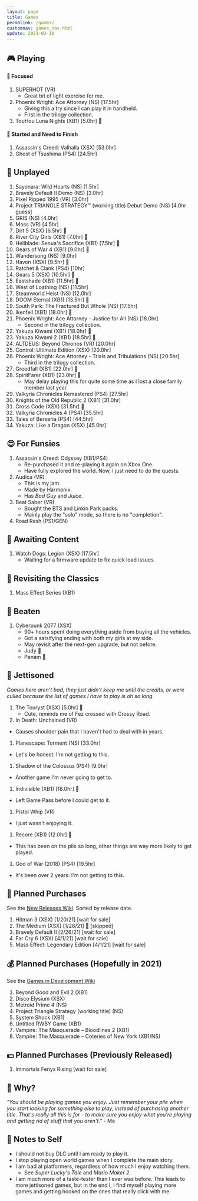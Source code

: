 ```yaml
---
layout: page
title: Games
permalink: /games/
customnav: games_nav.html
update: 2021-03-10
---
```


<a name='currently-playing'></a>
<!-- playing:start -->

## :video_game: Playing

#### :eyes: Focused

1. SUPERHOT (VR)
   * Great bit of light exercise for me.
1. Phoenix Wright: Ace Attorney (NS) [17.5hr]
   * Giving this a try since I can play it in handheld.
   * First in the trilogy collection.
1. TouHou Luna Nights (XB1) [5.0hr] :green_heart:

#### :traffic_light: Started and Need to Finish

1. Assassin's Creed: Valhalla (XSX) [53.0hr]
1. Ghost of Tsushima (PS4) [24.5hr]

<!-- playing:end -->
<a name='unplayed'></a>
<!-- unplayed:start -->

## :space_invader: Unplayed

1. Sayonara: Wild Hearts (NS) [1.5hr]
1. Bravely Default II Demo (NS) [3.0hr]
1. Pixel Ripped 1995 (VR) [3.0hr]
1. Project TRIANGLE STRATEGY™ (working title) Debut Demo (NS) [4.0hr guess]
1. GRIS (NS) [4.0hr]
1. Moss (VR) [4.5hr]
1. Dirt 5 (XSX) [6.5hr] :green_heart:
1. River City Girls (XB1) [7.0hr] :green_heart:
1. Hellblade: Senua's Sacrifice (XB1) [7.5hr] :green_heart:
1. Gears of War 4 (XB1) [9.0hr] :green_heart:
1. Wandersong (NS) [9.0hr]
1. Haven (XSX) [9.5hr] :green_heart:
1. Ratchet & Clank (PS4) [10hr]
1. Gears 5 (XSX) [10.5hr] :green_heart:
1. Eastshade (XB1) [11.5hr] :green_heart:
1. West of Loathing (NS) [11.5hr]
1. Steamworld Heist (NS) [12.0hr]
1. DOOM Eternal (XB1) [13.5hr] :green_heart:
1. South Park: The Fractured But Whole (NS) [17.5hr]
1. Ikenfell (XB1) [18.0hr] :green_heart:
1. Phoenix Wright: Ace Attorney - Justice for All (NS) [18.0hr]
   * Second in the trilogy collection.
1. Yakuza Kiwami (XB1) [18.0hr] :green_heart:
1. Yakuza Kiwami 2 (XB1) [18.5hr] :green_heart:
1. ALTDEUS: Beyond Chronos (VR) [20.0hr]
1. Control: Ultimate Edition (XSX) [20.0hr]
1. Phoenix Wright: Ace Attorney - Trials and Tribulations (NS) [20.5hr]
   * Third in the trilogy collection.
1. Greedfall (XB1) [22.0hr] :green_heart:
1. SpiritFarer (XB1) [23.0hr] :green_heart:
   * May delay playing this for quite some time as I lost a close family member last year.
1. Valkyria Chronicles Remastered (PS4) [27.5hr]
1. Knights of the Old Republic 2 (XB1) [31.0hr]
1. Cross Code (XSX) [31.5hr] :green_heart:
1. Valkyria Chronicles 4 (PS4) [35.5hr]
1. Tales of Berseria (PS4) [44.5hr]
1. Yakuza: Like a Dragon (XSX) [45.0hr]

<!-- unplayed:end -->

<a name='for-fun'></a>
<!-- for-fun:start -->

## :heart_eyes: For Funsies

1. Assassin's Creed: Odyssey (XB1/PS4)
   * Re-purchased it and re-playing it again on Xbox One.
   * Have fully explored the world. Now, I just need to do the quests.
1. Audica (VR)
   * This is my jam.
   * Made by Harmonix.
   * Has _Bad Guy_ and _Juice_.
1. Beat Saber (VR)
   * Bought the BTS and Linkin Park packs.
   * Mainly play the "solo" mode, so there is no "completion".
1. Road Rash (PS1/GEN)

<!-- for-fun:end -->

<a name='awaiting-content'></a>
<!-- awaiting-content:start -->

## :calendar: Awaiting Content

1. Watch Dogs: Legion (XSX) [17.5hr]
   * Waiting for a firmware update to fix quick load issues.

<!-- awaiting-content:end -->

<a name='undecided'>
<!-- undecided:start -->

<!-- undecided:end -->

<a name='revisited'></a>
<!-- revisited:start -->

## :repeat: Revisiting the Classics

1. Mass Effect Series (XB1)

<!-- revisited:end -->

<a name='beaten'></a>
<!-- beaten:start -->

## :checkered_flag: Beaten

1. Cyberpunk 2077 (XSX)
   * 90+ hours spent doing everything aside from buying all the vehicles.
   * Got a satsifying ending with both my girls at my side.
   * May revisit after the next-gen upgrade, but not before.
   * Judy :sparkling_heart:
   * Panam :sparkling_heart:

<!-- beaten:end -->

<a name='jettisoned'></a>
<!-- jettisoned:start -->

## :rocket: Jettisoned

_Games here aren't bad, they just didn't keep me until the credits, or were culled because the list
of games I have to play is oh so long._

1. The Touryst (XSX) [5.0hr] :green_heart:
   * Cute, reminds me of Fez crossed with Crossy Road.
1. In Death: Unchained (VR)
  * Causes shoulder pain that I haven't had to deal with in years.
1. Planescape: Torment (NS) [33.0hr]
  * Let's be honest: I'm not getting to this.
1. Shadow of the Colossus (PS4) [9.0hr]
  * Another game I'm never going to get to.
1. Indivisible (XB1) [18.0hr] :green_heart:
  * Left Game Pass before I could get to it.
1. Pistol Whip (VR)
  * I just wasn't enjoying it.
1. Recore (XB1) [12.0hr] :green_heart:
  * This has been on the pile so long, other things are way more likely to get played.
1. God of War (2018) (PS4) [19.5hr]
  * It's been over 2 years: I'm not getting to this.

<!-- jettisoned:end -->
<a name='planned-purchases'></a>
<!-- planned-purchases:start -->

## :money_with_wings: Planned Purchases 

See the [New Releases Wiki][new-releases]. Sorted by release date.

1. Hitman 3 (XSX) [1/20/21] [wait for sale]
1. The Medium (XSX) [1/28/21] :green_heart: [skipped]
1. Bravely Default II [2/26/21] [wait for sale]
1. Far Cry 6 (XSX) [4/1/21] [wait for sale]
1. Mass Effect: Legendary Edition [4/1/21] [wait for sale]

## :moneybag: Planned Purchases (Hopefully in 2021)

See the [Games in Development Wiki][games-in-development]

1. Beyond Good and Evil 2 (XB1)
1. Disco Elysium (XSX)
1. Metroid Prime 4 (NS)
1. Project Triangle Strategy (working title) (NS)
1. System Shock (XB1)
1. Untitled RWBY Game (XB1)
1. Vampire: The Masquerade – Bloodlines 2 (XB1)
1. Vampire: The Masquerade – Coteries of New York (XB1/NS)

## :dollar: Planned Purchases (Previously Released)

1. Immortals Fenyx Rising [wait for sale]

<!-- planned-purchases:end -->

<a name='why'>

## :thought_balloon: Why?

_"You should be playing games you enjoy. Just remember your pile when you start
looking for something else to play, instead of purchasing another title. That's
really all this is for - to make sure you enjoy what you're playing and getting
rid of stuff that you aren't."_ - Me

<a name='notes-to-self'>

## :memo: Notes to Self

+ I should not buy DLC until I am ready to play it.
+ I stop playing open world games when I complete the main story.
+ I am bad at platformers, regardless of how much I enjoy watching them.
  - See _Super Lucky's Tale_ and _Mario Maker 2_.
+ I am much more of a taste-tester than I ever was before. This leads to more jettisoned games, but
  in the end I, I find myself playing more games and getting hooked on the ones that really click
  with me.

[new-releases]: https://en.wikipedia.org/wiki/2021_in_video_gaming#Game_releases
[games-in-development]: https://en.wikipedia.org/wiki/List_of_video_games_in_development
[notes-to-self]: #notes-to-self
[currently-playing]: #currently-playing
[awaiting-content]: #awaiting-content
[undecided]: #undecided
[unplayed]: #unplayed
[beaten]: #beaten
[jettisoned]: #jettisoned
[why]: #why
[for-fun]: #for-fun
[planned-purchases]: #planned-purchases
